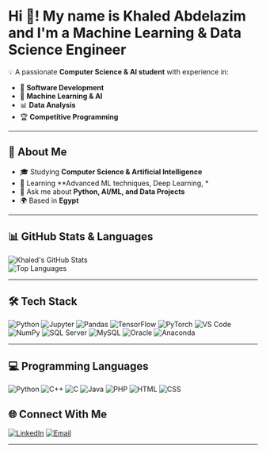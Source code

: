 # Hi 👋! My name is Khaled Abdelazim and I'm a Machine Learning & Data Science Engineer

💡 A passionate **Computer Science & AI student** with experience in:
- 🧩 **Software Development**
- 🤖 **Machine Learning & AI**
- 📊 **Data Analysis**
- 🏆 **Competitive Programming**

---

## 🚀 About Me
- 🎓 Studying **Computer Science & Artificial Intelligence**
- 🌱 Learning **Advanced ML techniques, Deep Learning, *
- 💬 Ask me about **Python, AI/ML, and Data Projects**
- 🌍 Based in **Egypt**

---

## 📊 GitHub Stats & Languages
![Khaled's GitHub Stats](https://github-readme-stats.vercel.app/api?username=KhaledAbdelazim&show_icons=true&theme=tokyonight)  
![Top Languages](https://github-readme-stats.vercel.app/api/top-langs/?username=KhaledAbdelazim&layout=compact&theme=tokyonight)

---

## 🛠️ Tech Stack
![Python](https://img.shields.io/badge/Python-3776AB?style=flat&logo=python&logoColor=white)
![Jupyter](https://img.shields.io/badge/Jupyter-F37626?style=flat&logo=jupyter&logoColor=white)
![Pandas](https://img.shields.io/badge/Pandas-150458?style=flat&logo=pandas&logoColor=white)
![TensorFlow](https://img.shields.io/badge/TensorFlow-FF6F00?style=flat&logo=tensorflow&logoColor=white)
![PyTorch](https://img.shields.io/badge/PyTorch-EE4C2C?style=flat&logo=pytorch&logoColor=white)
![VS Code](https://img.shields.io/badge/VSCode-007ACC?style=flat&logo=visualstudiocode&logoColor=white)
![NumPy](https://img.shields.io/badge/NumPy-013243?style=flat&logo=numpy&logoColor=white)
![SQL Server](https://img.shields.io/badge/Microsoft_SQL_Server-CC2927?style=flat&logo=microsoftsqlserver&logoColor=white)
![MySQL](https://img.shields.io/badge/MySQL-4479A1?style=flat&logo=mysql&logoColor=white)
![Oracle](https://img.shields.io/badge/Oracle-F80000?style=flat&logo=oracle&logoColor=white)
![Anaconda](https://img.shields.io/badge/Anaconda-44A833?style=flat&logo=anaconda&logoColor=white)

---
## 💻 Programming Languages
![Python](https://img.shields.io/badge/Python-3776AB?style=flat&logo=python&logoColor=white)
![C++](https://img.shields.io/badge/C++-00599C?style=flat&logo=c%2b%2b&logoColor=white)
![C](https://img.shields.io/badge/C-00599C?style=flat&logo=c&logoColor=white)
![Java](https://img.shields.io/badge/Java-007396?style=flat&logo=java&logoColor=white)
![PHP](https://img.shields.io/badge/PHP-777BB4?style=flat&logo=php&logoColor=white)
![HTML](https://img.shields.io/badge/HTML5-E34F26?style=flat&logo=html5&logoColor=white)
![CSS](https://img.shields.io/badge/CSS3-1572B6?style=flat&logo=css3&logoColor=white)

## 🌐 Connect With Me
[![LinkedIn](https://img.shields.io/badge/LinkedIn-0077B5?style=flat&logo=linkedin&logoColor=white)](https://linkedin.com/in/www.linkedin.com/in/khaled-abdelazim-57bb24244)
[![Email](https://img.shields.io/badge/Email-D14836?style=flat&logo=gmail&logoColor=white)](mailto:khaledabdelazim143@gmail.com)

---


